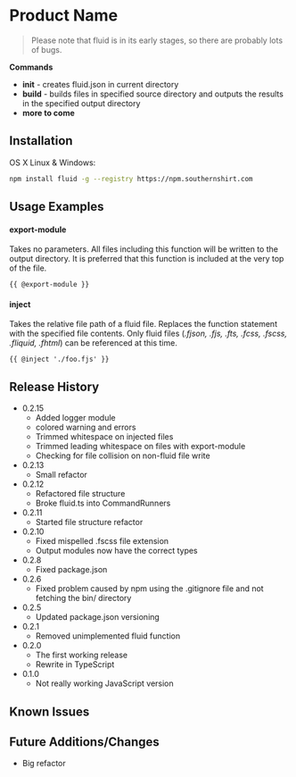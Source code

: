 # Product Name
> Please note that fluid is in its early stages, so there are probably lots of bugs.

**Commands**
 * **init** - creates fluid.json in current directory
 * **build** - builds files in specified source directory and outputs the results in the specified output directory
 * **more to come**

## Installation

OS X Linux & Windows:

```sh
npm install fluid -g --registry https://npm.southernshirt.com
```

## Usage Examples

#### export-module
Takes no parameters. All files including this function will be written to the output directory. It is preferred that this function is included at the very top of the file.

`{{ @export-module }}`

#### inject
Takes the relative file path of a fluid file. Replaces the function statement with the specified file contents. Only fluid files (*.fjson, .fjs, .fts, .fcss, .fscss, .fliquid, .fhtml*) can be referenced at this time.

`{{ @inject './foo.fjs' }}`

## Release History
* 0.2.15
    * Added logger module
    * colored warning and errors
    * Trimmed whitespace on injected files
    * Trimmed leading whitespace on files with export-module
    * Checking for file collision on non-fluid file write
* 0.2.13
    * Small refactor
* 0.2.12
    * Refactored file structure
    * Broke fluid.ts into CommandRunners
* 0.2.11
    * Started file structure refactor
* 0.2.10
    * Fixed mispelled .fscss file extension
    * Output modules now have the correct types
* 0.2.8
    * Fixed package.json
* 0.2.6
    * Fixed problem caused by npm using the .gitignore file and not fetching the bin/ directory
* 0.2.5
    * Updated package.json versioning
* 0.2.1
    * Removed unimplemented fluid function
* 0.2.0
    * The first working release
    * Rewrite in TypeScript
* 0.1.0
    * Not really working JavaScript version

## Known Issues

## Future Additions/Changes
* Big refactor
